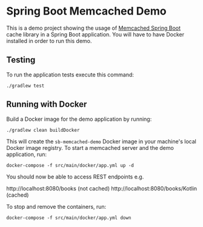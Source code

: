 # Spring Boot Memcached Demo

This is a demo project showing the usage of [Memcached Spring Boot](https://github.com/igorbolic/memcached-spring-boot) cache library in a Spring Boot application.
You will have to have Docker installed in order to run this demo.

## Testing

To run the application tests execute this command:

    ./gradlew test


## Running with Docker

Build a Docker image for the demo application by running:

    ./gradlew clean buildDocker

This will create the `sb-memcached-demo` Docker image in your machine's local Docker image registry. 
To start a memcached server and the demo application, run:

    docker-compose -f src/main/docker/app.yml up -d

You should now be able to access REST endpoints e.g.

http://localhost:8080/books (not cached)
http://localhost:8080/books/Kotlin (cached)

To stop and remove the containers, run:

    docker-compose -f src/main/docker/app.yml down
